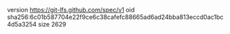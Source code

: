 version https://git-lfs.github.com/spec/v1
oid sha256:6c01b587704e22f9ce6c38cafefc88665ad6ad24bba813eccd0ac1bc4d5a3254
size 2629
